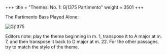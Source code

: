 +++
title = "Themes: No. 1: Gj1375 Partimento"
weight = 3501
+++

The Partimento Bass Played Alone:

![Gj1375](/img/01FenBk5.jpg)

Editors note: play the theme beginning in m. 1, transpose it to A major at m. 7, and then transpose it back to D major at m. 22. For the other passages, try to match the style of the theme.
